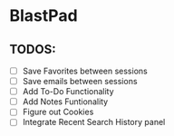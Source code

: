 # BlastPad

## TODOS:
- [ ] Save Favorites between sessions
- [ ] Save emails between sessions
- [ ] Add To-Do Functionality
- [ ] Add Notes Funtionality
- [ ] Figure out Cookies
- [ ] Integrate Recent Search History panel